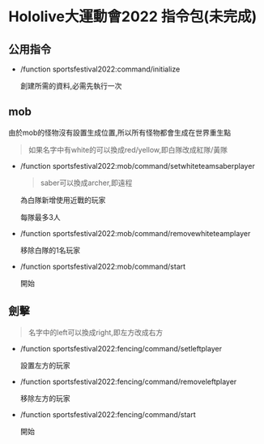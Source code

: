 # Hololive大運動會2022 指令包(未完成)

## 公用指令

- /function sportsfestival2022:command/initialize

  創建所需的資料,必需先執行一次

## mob

由於mob的怪物沒有設置生成位置,所以所有怪物都會生成在世界重生點

> 如果名字中有white的可以換成red/yellow,即白隊改成紅隊/黃隊

- /function sportsfestival2022:mob/command/setwhiteteamsaberplayer

  > saber可以換成archer,即遠程

  為白隊新增使用近戰的玩家

  每隊最多3人

- /function sportsfestival2022:mob/command/removewhiteteamplayer

  移除白隊的1名玩家
  
- /function sportsfestival2022:mob/command/start

  開始
  
## 劍擊

> 名字中的left可以換成right,即左方改成右方

- /function sportsfestival2022:fencing/command/setleftplayer

  設置左方的玩家
  
- /function sportsfestival2022:fencing/command/removeleftplayer

  移除左方的玩家
  
- /function sportsfestival2022:fencing/command/start

  開始